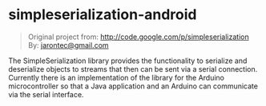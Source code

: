 # simpleserialization-android

> Original project from: http://code.google.com/p/simpleserialization By: jarontec@gmail.com

The SimpleSerialization library provides the functionality to serialize and deserialize objects to streams that then can be sent via a serial connection. Currently there is an implementation of the library for the Arduino microcontroller so that a Java application and an Arduino can communicate via the serial interface.